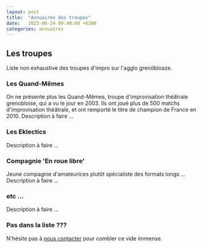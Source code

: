 ```yaml
---
layout: post
title:  "Annuaires des troupes"
date:   2023-06-24 09:40:00 +0200
categories: annuaires
---
```


## Les troupes

Liste non exhaustive des troupes d'impro sur l'agglo grenôbloaze.

### Les Quand-Mêmes
On ne présente plus les Quand-Mêmes, troupe d'improvisation théâtrale grenobloise, qui a vu le jour en 2003. Ils ont joué plus de 500 matchs d'improvisation théâtrale, et ont remporté le titre de champion de France en 2010.
Description à faire ...

### Les Eklectics
Description à faire ...

### Compagnie 'En roue libre'
Jeune compagnie d'amateurices plutôt spécialiste des formats longs ...
Description à faire ...

### etc ...
Description à faire ...

### Pas dans la liste ???
N'hésite pas à [nous contacter](/contact) pour combler ce vide immense.